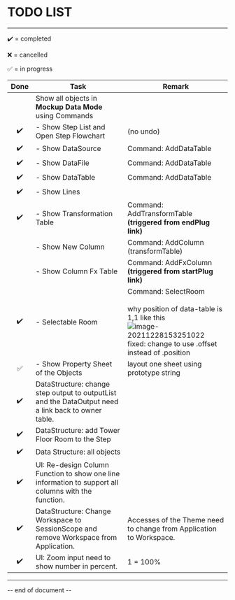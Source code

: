 # TODO LIST

----

:heavy_check_mark: = completed

:x: = cancelled

:white_check_mark: = in progress

|        Done        | Task                                                         | Remark                                                       |
| :----------------: | ------------------------------------------------------------ | ------------------------------------------------------------ |
|                    | Show all objects in **Mockup Data Mode** using Commands      |                                                              |
| :heavy_check_mark: | - Show Step List and Open Step Flowchart                     | (no undo)                                                    |
| :heavy_check_mark: | - Show DataSource                                            | Command: AddDataTable                                        |
| :heavy_check_mark: | - Show DataFile                                              | Command: AddDataTable                                        |
| :heavy_check_mark: | - Show DataTable                                             | Command: AddDataTable                                        |
| :heavy_check_mark: | - Show Lines                                                 |                                                              |
| :heavy_check_mark: | - Show Transformation Table                                  | Command: AddTransformTable <br />**(triggered from endPlug link)** |
|                    | - Show New Column                                            | Command: AddColumn (transformTable)                          |
|                    | - Show Column Fx Table                                       | Command: AddFxColumn<br />**(triggered from startPlug link)** |
| :heavy_check_mark: | - Selectable Room                                            | Command: SelectRoom<br /><br />why position of data-table is 1,1 like this<br />![image-20211228153251022](C:\Users\prazi\AppData\Roaming\Typora\typora-user-images\image-20211228153251022.png)<br />fixed: change to use .offset instead of .position |
| :white_check_mark: | - Show Property Sheet of the Objects                         | layout one sheet using prototype string                      |
| :heavy_check_mark: | DataStructure: change step output to outputList and the DataOutput need a link back to owner table. |                                                              |
| :heavy_check_mark: | DataStructure: add Tower Floor Room to the Step              |                                                              |
| :heavy_check_mark: | Data Structure: all objects                                  |                                                              |
| :heavy_check_mark: | UI: Re-design Column Function to show one line information to support all columns with the function. |                                                              |
| :heavy_check_mark: | DataStructure: Change Workspace to SessionScope and remove Workspace from Application. | Accesses of the Theme need to change from Application to Workspace. |
| :heavy_check_mark: | UI: Zoom input need to show number in percent.               | 1 = 100%                                                     |



----

-- end of document --